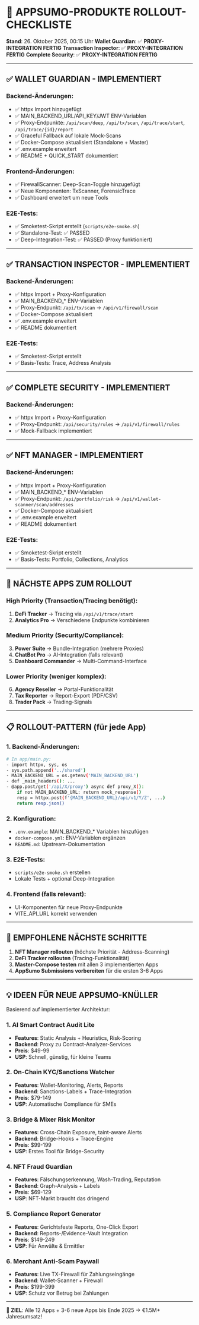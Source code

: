 # 🎯 APPSUMO-PRODUKTE ROLLOUT-CHECKLISTE

**Stand**: 26. Oktober 2025, 00:15 Uhr
**Wallet Guardian**: ✅ **PROXY-INTEGRATION FERTIG**
**Transaction Inspector**: ✅ **PROXY-INTEGRATION FERTIG**
**Complete Security**: ✅ **PROXY-INTEGRATION FERTIG**

---

## ✅ WALLET GUARDIAN - IMPLEMENTIERT

### Backend-Änderungen:
- ✅ httpx Import hinzugefügt
- ✅ MAIN_BACKEND_URL/API_KEY/JWT ENV-Variablen
- ✅ Proxy-Endpunkte: `/api/scan/deep`, `/api/tx/scan`, `/api/trace/start`, `/api/trace/{id}/report`
- ✅ Graceful Fallback auf lokale Mock-Scans
- ✅ Docker-Compose aktualisiert (Standalone + Master)
- ✅ .env.example erweitert
- ✅ README + QUICK_START dokumentiert

### Frontend-Änderungen:
- ✅ FirewallScanner: Deep-Scan-Toggle hinzugefügt
- ✅ Neue Komponenten: TxScanner, ForensicTrace
- ✅ Dashboard erweitert um neue Tools

### E2E-Tests:
- ✅ Smoketest-Skript erstellt (`scripts/e2e-smoke.sh`)
- ✅ Standalone-Test: ✅ PASSED
- ✅ Deep-Integration-Test: ✅ PASSED (Proxy funktioniert)

---

## ✅ TRANSACTION INSPECTOR - IMPLEMENTIERT

### Backend-Änderungen:
- ✅ httpx Import + Proxy-Konfiguration
- ✅ MAIN_BACKEND_* ENV-Variablen
- ✅ Proxy-Endpunkt: `/api/tx/scan` → `/api/v1/firewall/scan`
- ✅ Docker-Compose aktualisiert
- ✅ .env.example erweitert
- ✅ README dokumentiert

### E2E-Tests:
- ✅ Smoketest-Skript erstellt
- ✅ Basis-Tests: Trace, Address Analysis

---

## ✅ COMPLETE SECURITY - IMPLEMENTIERT

### Backend-Änderungen:
- ✅ httpx Import + Proxy-Konfiguration
- ✅ Proxy-Endpunkt: `/api/security/rules` → `/api/v1/firewall/rules`
- ✅ Mock-Fallback implementiert

---

## ✅ NFT MANAGER - IMPLEMENTIERT

### Backend-Änderungen:
- ✅ httpx Import + Proxy-Konfiguration
- ✅ MAIN_BACKEND_* ENV-Variablen
- ✅ Proxy-Endpunkt: `/api/portfolio/risk` → `/api/v1/wallet-scanner/scan/addresses`
- ✅ Docker-Compose aktualisiert
- ✅ .env.example erweitert
- ✅ README dokumentiert

### E2E-Tests:
- ✅ Smoketest-Skript erstellt
- ✅ Basis-Tests: Portfolio, Collections, Analytics

---

## 🔄 NÄCHSTE APPS ZUM ROLLOUT

### High Priority (Transaction/Tracing benötigt):
1. **DeFi Tracker** → Tracing via `/api/v1/trace/start`
2. **Analytics Pro** → Verschiedene Endpunkte kombinieren

### Medium Priority (Security/Compliance):
3. **Power Suite** → Bundle-Integration (mehrere Proxies)
4. **ChatBot Pro** → AI-Integration (falls relevant)
5. **Dashboard Commander** → Multi-Command-Interface

### Lower Priority (weniger komplex):
6. **Agency Reseller** → Portal-Funktionalität
7. **Tax Reporter** → Report-Export (PDF/CSV)
8. **Trader Pack** → Trading-Signals

---

## 📋 ROLLOUT-PATTERN (für jede App)

### 1. Backend-Änderungen:
```bash
# In app/main.py:
- import httpx, sys, os
- sys.path.append('../shared')
- MAIN_BACKEND_URL = os.getenv('MAIN_BACKEND_URL')
- def _main_headers(): ...
- @app.post/get('/api/X/proxy') async def proxy_X():
    if not MAIN_BACKEND_URL: return mock_response()
    resp = httpx.post(f'{MAIN_BACKEND_URL}/api/v1/Y/Z', ...)
    return resp.json()
```

### 2. Konfiguration:
- `.env.example`: MAIN_BACKEND_* Variablen hinzufügen
- `docker-compose.yml`: ENV-Variablen ergänzen
- `README.md`: Upstream-Dokumentation

### 3. E2E-Tests:
- `scripts/e2e-smoke.sh` erstellen
- Lokale Tests + optional Deep-Integration

### 4. Frontend (falls relevant):
- UI-Komponenten für neue Proxy-Endpunkte
- VITE_API_URL korrekt verwenden

---

## 🚀 EMPFOHLENE NÄCHSTE SCHRITTE

1. **NFT Manager rollouten** (höchste Priorität - Address-Scanning)
2. **DeFi Tracker rollouten** (Tracing-Funktionalität)
3. **Master-Compose testen** mit allen 3 implementierten Apps
4. **AppSumo Submissions vorbereiten** für die ersten 3-6 Apps

---

## 💡 IDEEN FÜR NEUE APPSUMO-KNÜLLER

Basierend auf implementierter Architektur:

### 1. AI Smart Contract Audit Lite
- **Features**: Static Analysis + Heuristics, Risk-Scoring
- **Backend**: Proxy zu Contract-Analyzer-Services
- **Preis**: $49-99
- **USP**: Schnell, günstig, für kleine Teams

### 2. On-Chain KYC/Sanctions Watcher
- **Features**: Wallet-Monitoring, Alerts, Reports
- **Backend**: Sanctions-Labels + Trace-Integration
- **Preis**: $79-149
- **USP**: Automatische Compliance für SMEs

### 3. Bridge & Mixer Risk Monitor
- **Features**: Cross-Chain Exposure, taint-aware Alerts
- **Backend**: Bridge-Hooks + Trace-Engine
- **Preis**: $99-199
- **USP**: Erstes Tool für Bridge-Security

### 4. NFT Fraud Guardian
- **Features**: Fälschungserkennung, Wash-Trading, Reputation
- **Backend**: Graph-Analysis + Labels
- **Preis**: $69-129
- **USP**: NFT-Markt braucht das dringend

### 5. Compliance Report Generator
- **Features**: Gerichtsfeste Reports, One-Click Export
- **Backend**: Reports-/Evidence-Vault Integration
- **Preis**: $149-249
- **USP**: Für Anwälte & Ermittler

### 6. Merchant Anti-Scam Paywall
- **Features**: Live TX-Firewall für Zahlungseingänge
- **Backend**: Wallet-Scanner + Firewall
- **Preis**: $199-399
- **USP**: Schutz vor Betrug bei Zahlungen

---

**🎯 ZIEL**: Alle 12 Apps + 3-6 neue Apps bis Ende 2025 → €1.5M+ Jahresumsatz!

